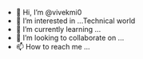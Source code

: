 - 👋 Hi, I’m @vivekmi0
- 👀 I’m interested in ...Technical world
- 🌱 I’m currently learning ...
- 💞️ I’m looking to collaborate on ...
- 📫 How to reach me ...

<!---
vivekmi0/vivekmi0 is a ✨ special ✨ repository because its `README.md` (this file) appears on your GitHub profile.
You can click the Preview link to take a look at your changes.
--->
